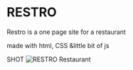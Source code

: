 # RESTRO

Restro is a one page site for a restaurant 

made with html, CSS &amp;little bit of js

SHOT
![RESTRO Restaurant](https://user-images.githubusercontent.com/87104232/198847781-dfde0e67-ad97-46a7-a25e-32a526f93c2f.png)

